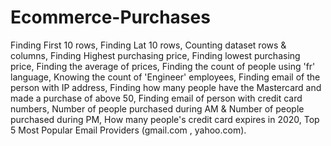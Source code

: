 # Ecommerce-Purchases

Finding First 10 rows,
Finding Lat 10 rows,
Counting dataset rows & columns,
Finding Highest purchasing price,
Finding lowest purchasing price,
Finding the average of prices,
Finding the count of people using 'fr' language,
Knowing the count of 'Engineer' employees,
Finding email of the person with IP address,
Finding how many people have the Mastercard and made a purchase of  above 50,
Finding email of person with credit card numbers,
Number of people purchased during AM & Number of people purchased during PM,
How many people's credit card expires in 2020,
Top 5 Most Popular Email Providers (gmail.com , yahoo.com).
